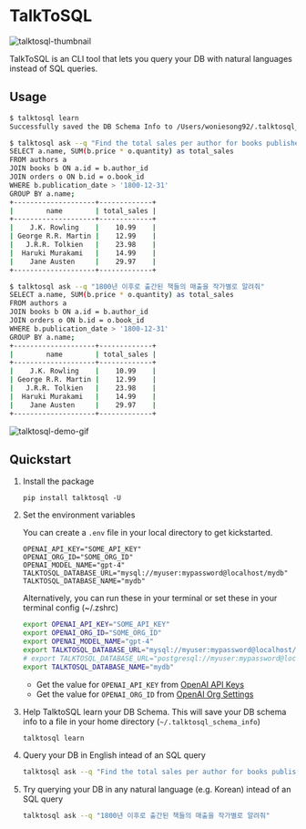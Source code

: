 # TalkToSQL

![talktosql-thumbnail](https://user-images.githubusercontent.com/2935309/229311060-e02929cb-df3c-4a04-b6a8-b8585d114856.png)

TalkToSQL is an CLI tool that lets you query your DB with natural languages instead of SQL queries.

## Usage

```sh
$ talktosql learn
Successfully saved the DB Schema Info to /Users/woniesong92/.talktosql_schema_info

$ talktosql ask --q "Find the total sales per author for books published after the year 1800"
SELECT a.name, SUM(b.price * o.quantity) as total_sales
FROM authors a
JOIN books b ON a.id = b.author_id
JOIN orders o ON b.id = o.book_id
WHERE b.publication_date > '1800-12-31'
GROUP BY a.name;
+--------------------+-------------+
|        name        | total_sales |
+--------------------+-------------+
|    J.K. Rowling    |    10.99    |
| George R.R. Martin |    12.99    |
|   J.R.R. Tolkien   |    23.98    |
|  Haruki Murakami   |    14.99    |
|    Jane Austen     |    29.97    |
+--------------------+-------------+

$ talktosql ask --q "1800년 이후로 출간된 책들의 매출을 작가별로 알려줘"
SELECT a.name, SUM(b.price * o.quantity) as total_sales
FROM authors a
JOIN books b ON a.id = b.author_id
JOIN orders o ON b.id = o.book_id
WHERE b.publication_date > '1800-12-31'
GROUP BY a.name;
+--------------------+-------------+
|        name        | total_sales |
+--------------------+-------------+
|    J.K. Rowling    |    10.99    |
| George R.R. Martin |    12.99    |
|   J.R.R. Tolkien   |    23.98    |
|  Haruki Murakami   |    14.99    |
|    Jane Austen     |    29.97    |
+--------------------+-------------+
```

![talktosql-demo-gif](https://user-images.githubusercontent.com/2935309/229308121-df48b64a-b54a-425c-a256-f86f33da332e.gif)

## Quickstart

1. Install the package

    ```
    pip install talktosql -U
    ```
2. Set the environment variables

    You can create a `.env` file in your local directory to get kickstarted.

    ```.env
    OPENAI_API_KEY="SOME_API_KEY"
    OPENAI_ORG_ID="SOME_ORG_ID"
    OPENAI_MODEL_NAME="gpt-4"
    TALKTOSQL_DATABASE_URL="mysql://myuser:mypassword@localhost/mydb"
    TALKTOSQL_DATABASE_NAME="mydb"
    ```

    Alternatively, you can run these in your terminal or set these in your terminal config (~/.zshrc)

    ```sh
    export OPENAI_API_KEY="SOME_API_KEY"
    export OPENAI_ORG_ID="SOME_ORG_ID"
    export OPENAI_MODEL_NAME="gpt-4"
    export TALKTOSQL_DATABASE_URL="mysql://myuser:mypassword@localhost/mydb"
    # export TALKTOSQL_DATABASE_URL="postgresql://myuser:mypassword@localhost/mydb"
    export TALKTOSQL_DATABASE_NAME="mydb"
    ```

    - Get the value for `OPENAI_API_KEY` from [OpenAI API Keys](https://platform.openai.com/account/api-keys)
    - Get the value for `OPENAI_ORG_ID` from [OpenAI Org Settings](https://platform.openai.com/account/org-settings)

3. Help TalktoSQL learn your DB Schema. This will save your DB schema info to a file in your home directory (`~/.talktosql_schema_info`)

    ```sh
    talktosql learn
    ```

4. Query your DB in English intead of an SQL query

    ```sh
    talktosql ask --q "Find the total sales per author for books published after the year 1800"
    ```

5. Try querying your DB in any natural language (e.g. Korean) intead of an SQL query

    ```sh
    talktosql ask --q "1800년 이후로 출간된 책들의 매출을 작가별로 알려줘"
    ```

